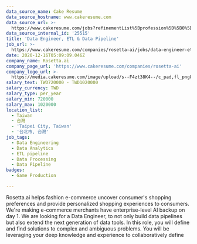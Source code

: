 ```yaml
---
data_source_name: Cake Resume
data_source_hostname: www.cakeresume.com
data_source_url: >-
  https://www.cakeresume.com/jobs?refinementList%5Bprofession%5D%5B0%5D=game-production&range%5Bsalary_range%5D%5Bmin%5D=1000000
data_source_internal_id: '25515'
title: 'Data Engineer, ETL & Data Pipeline'
job_url: >-
  https://www.cakeresume.com/companies/rosetta-ai/jobs/data-engineer-etl-and-data-pipeline
date: 2020-12-16T05:09:09.046Z
company_name: Rosetta.ai
company_page_url: 'https://www.cakeresume.com/companies/rosetta-ai'
company_logo_url: >-
  https://media.cakeresume.com/image/upload/s--F4zt38K4--/c_pad,fl_png8,h_200,w_200/v1563302566/ehtwt1w12dzd3p4hth9w.png
salary_text: TWD720000 - TWD1020000
salary_currency: TWD
salary_type: per_year
salary_min: 720000
salary_max: 1020000
location_list:
  - Taiwan
  - 台灣
  - 'Taipei City, Taiwan'
  - '台北市, 台灣'
job_tags:
  - Data Engineering
  - Data Analytics
  - ETL pipeline
  - Data Processing
  - Data Pipeline
badges:
  - Game Production

---
```


Rosetta.ai helps fashion e-commerce uncover consumer's shopping preferences and provide personalized shopping experiences to consumers. We're making e-commerce merchants have enterprise-level AI backup on day 1. We are looking for a Data Engineer, to not only build data pipelines but also extend the next generation of data tools. In this role, you will define and find solutions to complex and ambiguous problems. You will be leveraging your deep knowledge and experience to collaboratively define 